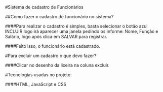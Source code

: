 #Sistema de cadastro de Funcionários

##Como fazer o cadastro de funcionário no sistema?

####Para realizar o cadastro é simples, basta selecionar o botão azul INCLUIR logo irá aparecer uma janela pedindo os informe: Nome, Função e Salário, logo após clica em SALVAR para registrar.                             

####Feito isso, o funcionário está cadastrado.

#Para excluir um cadastro o que devo fazer?

####Clicar no desenho da lixeira na coluna excluir.

#Tecnologias usadas no projeto:

####HTML, JavaScript e CSS
